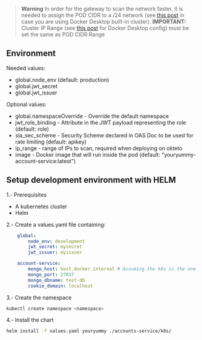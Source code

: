 > **Warning**
> In order for the gateway to scan the network faster, it is needed to assign the POD CIDR to a /24 network (see [this post](https://github.com/docker/roadmap/issues/237#issuecomment-962961948) in case you are using Docker Desktop built-in cluster).
> **IMPORTANT:** Cluster IP Range (see [this post](https://stackoverflow.com/questions/64758012/location-of-kubernetes-config-directory-with-docker-desktop-on-windows) for Docker Desktop config) must be set the same as POD CIDR Range

## Environment
Needed values:
* global.node_env (default: production)
* global.jwt_secret
* global.jwt_issuer

Optional values:
* global.namespaceOverride - Override the default namespace
* jwt_role_binding - Attribute in the JWT payload representing the role (default: role)
* sla_sec_scheme - Security Scheme declared in OAS Doc to be used for rate limiting (default: apikey)
* ip_range - range of IPs to scan, required when deploying on okteto
* image - Docker image that will run inside the pod (default: "youryummy-account-service:latest")

## Setup development environment with HELM
1.- Prerequisites
* A kubernetes cluster
* Helm

2.- Create a values.yaml file containing:
```yaml
    global:
        node_env: development
        jwt_secret: mysecret 
        jwt_issuer: myissuer

    account-service:
        mongo_host: host.docker.internal # Assuming the k8s is the one provided by Docker-Desktop
        mongo_port: 27017
        mongo_dbname: test-db
        cookie_domain: localhost
```

3.- Create the namespace
```sh
kubectl create namespace <namespace>
```

4.- Install the chart
```sh
helm install -f values.yaml youryummy ./accounts-service/k8s/
```
